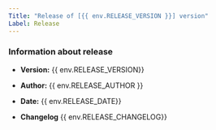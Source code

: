 ```yaml
---
Title: "Release of [{{ env.RELEASE_VERSION }}] version"
Label: Release
---
```


### Information about release

-   **Version:** {{ env.RELEASE_VERSION}}
-   **Author:** {{ env.RELEASE_AUTHOR }}
-   **Date:** {{ env.RELEASE_DATE}}

-   **Changelog**
    {{ env.RELEASE_CHANGELOG}}
